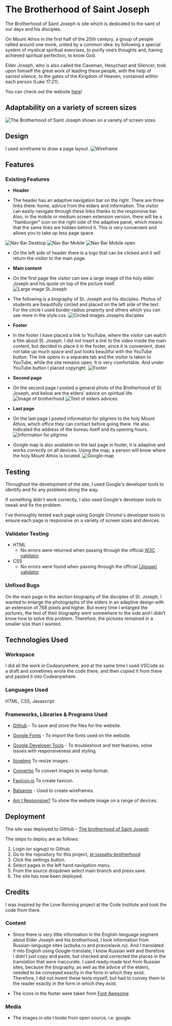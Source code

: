 # The Brotherhood of Saint Joseph

The Brotherhood of Saint Joseph is site which is dedicated to the saint of our days and his disciples. 

On Mount Athos in the first half of the 20th century, a group of people rallied around one monk, united by a common idea: by following a special system of mystical spiritual exercises, to purify one’s thoughts and, having achieved spiritual perfection, to know God.

Elder Joseph, who is also called the Caveman, Hesychast and Silencer, took upon himself the great work of leading these people, with the help of sacred silence, to the gates of the Kingdom of Heaven, contained within each person (Luke 17:21).

You can check out the website [here](https://askeran17.github.io/st-josephs-brotherhood/)!

## Adaptability on a variety of screen sizes

![The Brotherhood of Saint Joseph shown on a variety of screen sizes](assets/images/adaptive-size.png)

## Design
I used wireframe to draw a page layout.
![Wireframe](assets/images/wireframe.png)

## Features

### Existing Features

- __Header__

- The header has an adaptive navigation bar on the right. There are three links there: home, advice from the elders and information. The visitor can easily navigate through these links thanks to the responsive bar. Also, in the mobile or medium screen extension version, there will be a “hamburger” icon on the right side of the adaptive panel, which means that the same links are hidden behind it. This is very convenient and allows you to take up less page space.

![Nav Bar Desktop](assets/images/nav-menu-desktop.png)
![Nav Bar Mobile](assets/images/nav-menu-mobile.png)
![Nav Bar Mobile open](assets/images/nav-menu-mobile-click.png)

- On the left side of header there is a logo that can be clicked and it will return the visitor to the main page.

- __Main content__

- On the first page the visitor can see a large image of the holy elder Joseph and his quote on top of the picture itself.
![Large image St.Joseph](assets/images/large-image-st-joseph.png)

- The following is a biography of St. Joseph and his disciples. Photos of students are beautifully circled and placed on the left side of the text. For the circle I used border-radius property and others which you can see more in the style.css.
![Circled images Josephs disciples](assets/images/disciples-image-radius.png)

- __Footer__

- In the footer I have placed a link to YouTube, where the visitor can watch a film about St. Joseph. I did not insert a link to the video inside the main content, but decided to place it in the footer, since it is convenient, does not take up much space and just looks beautiful with the YouTube button. The link opens in a separate tab and the visitor is taken to YouTube, while the site remains open. It is very comfortable. And under YouTube button I placed copyright.
![Footer](assets/images/footer.png)

- __Second page__

- On the second page I posted a general photo of the Brotherhood of St. Joseph, and below are the elders’ advice on spiritual life.
![Image of brotherhood](assets/images/image-of-brotherhood.png)
![Text of elders advices](assets/images/text-elders-advices.png)

- __Last page__

- On the last page I posted information for pilgrims to the holy Mount Athos, which office they can contact before going there. He also indicated the address of the bureau itself and its opening hours.
![Information for pilgrims](assets/images/information-page.png)

- Google map is also available on the last page in footer, it is adaptive and works correctly on all devices. Using the map, a person will know where the holy Mount Athos is located.
![Google-map](assets/images/google-map.png)


## Testing

Throughout the development of the site, I used Google's developer tools to identify and fix any problems along the way.

If something didn't work correctly, I also used Google's developer tools to tweak and fix the problem.

I've thoroughly tested each page using Google Chrome's developer tools to ensure each page is responsive on a variety of screen sizes and devices.

### Validator Testing 

- HTML
  - No errors were returned when passing through the official [W3C validator](https://validator.w3.org/nu/?doc=https%3A%2F%2Faskeran17.github.io%2Fst-josephs-brotherhood%2F)
- CSS
  - No errors were found when passing through the official [(Jigsaw) validator](http://jigsaw.w3.org/css-validator/validator?lang=en&profile=css3svg&uri=https%3A%2F%2Faskeran17.github.io%2Fst-josephs-brotherhood%2F&usermedium=all&vextwarning=&warning=1)

### Unfixed Bugs

On the main page in the section biography of the disciples of St. Joseph, I wanted to enlarge the photographs of the elders in an adaptive design with an extension of 768 pixels and higher. But every time I enlarged the pictures, the text of their biography went somewhere to the side and I didn’t know how to solve this problem. Therefore, the pictures remained in a smaller size than I wanted.


  ## Technologies Used

### Workspace

I did all the work in Codeanywhere, and at the same time I used VSCode as a draft and sometimes wrote the code there, and then copied it from there and pasted it into Codeanywhere.

### Languages Used

HTML, CSS, Javascript

### Frameworks, Libraries & Programs Used

* [Github](https://github.com/) - To save and store the files for the website.

* [Google Fonts](https://fonts.google.com/) - To import the fonts used on the website.

* [Google Developer Tools](https://developers.google.com/web/tools) - To troubleshoot and test features, solve issues with responsiveness and styling.

* [IloveImg](https://www.iloveimg.com/) To resize images.

* [Convertio](https://convertio.co/) To convert images to webp format.

* [Favicon.io](https://favicon.io/) To create favicon.

* [Balsamiq](https://balsamiq.com/) - Used to create wireframes.

* [Am I Responsive?](http://ami.responsivedesign.is/) To show the website image on a range of devices.

## Deployment

The site was deployed to GitHub - [The brotherhood of Saint Joseph](https://askeran17.github.io/st-josephs-brotherhood/)

The steps to deploy are as follows:

1. Login (or signup) to Github.
2. Go to the repository for this project, [st-josephs-brotherhood](https://github.com/Askeran17/st-josephs-brotherhood.git)
3. Click the settings button.
4. Select pages in the left hand navigation menu.
5. From the source dropdown select main branch and press save.
6. The site has now been deployed.

## Credits 

I was inspired by the Love Running project at the Code Institute and took the code from there.

### Content 

- Since there is very little information in the English-language segment about Elder Joseph and his brotherhood, I took information from Russian-language sites (azbyka.ru and pravoslavie.ru). And I translated it into English using Google-translate; I know Russian well and therefore I didn’t just copy and paste, but checked and corrected the places in the translation that were inaccurate. I used ready-made text from Russian sites, because the biography, as well as the advice of the elders, needed to be conveyed exactly in the form in which they exist. Therefore, I did not invent these texts myself, but had to convey them to the reader exactly in the form in which they exist.

- The icons in the footer were taken from [Font Awesome](https://fontawesome.com/)

### Media

- The images in site I tooke from open source, i.e. google.

